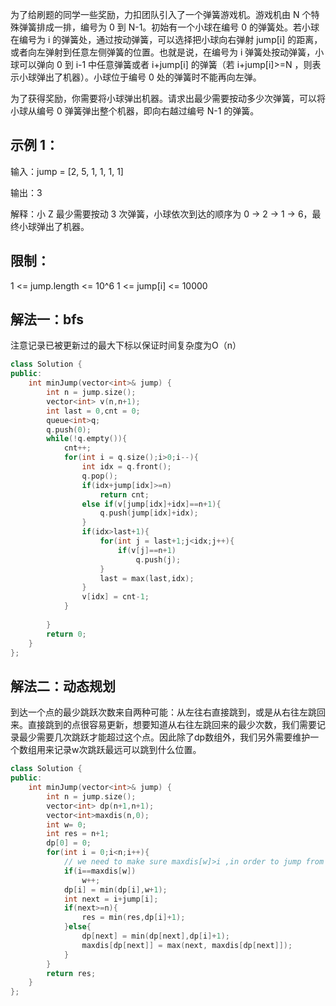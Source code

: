 为了给刷题的同学一些奖励，力扣团队引入了一个弹簧游戏机。游戏机由 N 个特殊弹簧排成一排，编号为 0 到 N-1。初始有一个小球在编号 0 的弹簧处。若小球在编号为 i 的弹簧处，通过按动弹簧，可以选择把小球向右弹射 jump[i] 的距离，或者向左弹射到任意左侧弹簧的位置。也就是说，在编号为 i 弹簧处按动弹簧，小球可以弹向 0 到 i-1 中任意弹簧或者 i+jump[i] 的弹簧（若 i+jump[i]>=N ，则表示小球弹出了机器）。小球位于编号 0 处的弹簧时不能再向左弹。

为了获得奖励，你需要将小球弹出机器。请求出最少需要按动多少次弹簧，可以将小球从编号 0 弹簧弹出整个机器，即向右越过编号 N-1 的弹簧。

## 示例 1：

输入：jump = [2, 5, 1, 1, 1, 1]

输出：3

解释：小 Z 最少需要按动 3 次弹簧，小球依次到达的顺序为 0 -> 2 -> 1 -> 6，最终小球弹出了机器。

## 限制：

1 <= jump.length <= 10^6
1 <= jump[i] <= 10000

## 解法一：bfs
注意记录已被更新过的最大下标以保证时间复杂度为O（n）
```cpp
class Solution {
public:
    int minJump(vector<int>& jump) {
        int n = jump.size();
        vector<int> v(n,n+1);
        int last = 0,cnt = 0;
        queue<int>q;
        q.push(0);
        while(!q.empty()){
            cnt++;
            for(int i = q.size();i>0;i--){
                int idx = q.front();
                q.pop();
                if(idx+jump[idx]>=n)
                    return cnt;
                else if(v[jump[idx]+idx]==n+1){
                    q.push(jump[idx]+idx);
                }
                if(idx>last+1){
                    for(int j = last+1;j<idx;j++){
                        if(v[j]==n+1)
                            q.push(j);
                    }
                    last = max(last,idx);
                }
                v[idx] = cnt-1;
            }
            
        }
        return 0;
    }
};

```
## 解法二：动态规划
到达一个点的最少跳跃次数来自两种可能：从左往右直接跳到，或是从右往左跳回来。直接跳到的点很容易更新，想要知道从右往左跳回来的最少次数，我们需要记录最少需要几次跳跃才能超过这个点。因此除了dp数组外，我们另外需要维护一个数组用来记录w次跳跃最远可以跳到什么位置。
```cpp
class Solution {
public:
    int minJump(vector<int>& jump) {
        int n = jump.size();
        vector<int> dp(n+1,n+1);
        vector<int>maxdis(n,0);
        int w= 0;
        int res = n+1;
        dp[0] = 0;
        for(int i = 0;i<n;i++){
            // we need to make sure maxdis[w]>i ,in order to jump from right to left, it may be strange when i=0
            if(i==maxdis[w])
                w++;
            dp[i] = min(dp[i],w+1);
            int next = i+jump[i];
            if(next>=n){
                res = min(res,dp[i]+1);
            }else{
                dp[next] = min(dp[next],dp[i]+1);
                maxdis[dp[next]] = max(next, maxdis[dp[next]]); 
            }
        }    
        return res;    
    }
};
```